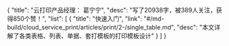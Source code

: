 ﻿{ 
 "title": "云打印产品经理： 葛宁宁", 
 "desc": "写了20938字，被389人关注，获得850个赞！", 
 "list": [ 
 { 
 "title": "快速入门", 
 "link": "#/md-build/cloud_service_print/articles/print/2-/single_table.md", 
 "desc": "本文详解了各类表格、列表、单据、套打模板的打印模板设计" 
 }
 ] 
 } 